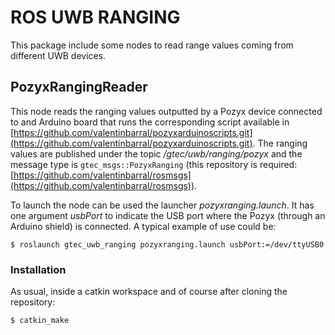 # ROS UWB RANGING

This package include some nodes to read range values coming from different UWB devices.

## PozyxRangingReader

This node reads the ranging values outputted by a Pozyx device connected to and Arduino board that runs the corresponding script available in [https://github.com/valentinbarral/pozyxarduinoscripts.git](https://github.com/valentinbarral/pozyxarduinoscripts.git). The ranging values are published under the topic */gtec/uwb/ranging/pozyx* and the message type is ```gtec_msgs::PozyxRanging``` (this repository is required: [https://github.com/valentinbarral/rosmsgs](https://github.com/valentinbarral/rosmsgs)).

To launch the node can be used the launcher *pozyxranging.launch*. It has one argument *usbPort* to indicate the USB port where the Pozyx (through an Arduino shield) is connected. A typical example of use could be:

```
$ roslaunch gtec_uwb_ranging pozyxranging.launch usbPort:=/dev/ttyUSB0
```

### Installation

As usual, inside a catkin workspace and of course after cloning the repository:

```
$ catkin_make
```


